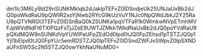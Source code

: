 dm1lc3M6Ly9ld29nSUNKMklqb2dJaklpTEFvZ0lDSndjeUk2SUNJaUxBb2dJQ0poWkdRaU9pQWllR2xoYjNwb2RYcG9kUzVuY1NJc0NpQWdJbkJ2Y25RaU9pQTVNRGt3TEFvZ0lDSnBaQ0k2SUNKa1pqVTFaR1k0WmkwNVpETmhMVFJpWVdNdFl6TXlPQzFsTjJZeE9UWTJZMkk1WkdNaUxBb2dJQ0poYVdRaU9pQXdMQW9nSUNKdVpYUWlPaUFpZEdOd0lpd0tJQ0FpZEhsd1pTSTZJQ0p1YjI1bElpd0tJQ0FpYUc5emRDSTZJQ0lpTEFvZ0lDSndZWFJvSWpvZ0lpSXNDaUFnSW5Sc2N5STZJQ0owYkhNaUNuMD0=
